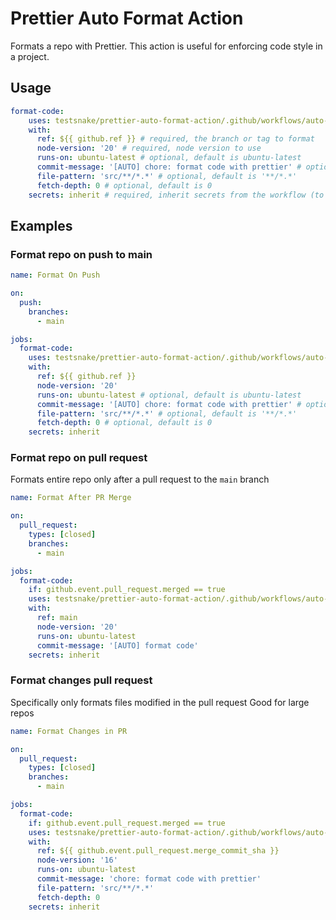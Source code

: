 # Prettier Auto Format Action

Formats a repo with Prettier. This action is useful for enforcing code style in a project. <!-- assuming that it works -->

## Usage

```yaml
format-code:
    uses: testsnake/prettier-auto-format-action/.github/workflows/auto-format-{packageManager}.yml@main # npm, pnpm, yarn are currently supported
    with:
      ref: ${{ github.ref }} # required, the branch or tag to format
      node-version: '20' # required, node version to use
      runs-on: ubuntu-latest # optional, default is ubuntu-latest
      commit-message: '[AUTO] chore: format code with prettier' # optional, default is '[AUTO] chore: format code with prettier'
      file-pattern: 'src/**/*.*' # optional, default is '**/*.*'
      fetch-depth: 0 # optional, default is 0
    secrets: inherit # required, inherit secrets from the workflow (to allow pushing to the repo)
```

## Examples

### Format repo on push to main
```yaml
name: Format On Push

on:
  push:
    branches:
      - main

jobs:
  format-code:
    uses: testsnake/prettier-auto-format-action/.github/workflows/auto-format-pnpm.yml@main # or auto-format-npm.yml, auto-format-yarn.yml
    with:
      ref: ${{ github.ref }}
      node-version: '20'
      runs-on: ubuntu-latest # optional, default is ubuntu-latest
      commit-message: '[AUTO] chore: format code with prettier' # optional, default is '[AUTO] chore: format code with prettier'
      file-pattern: 'src/**/*.*' # optional, default is '**/*.*'
      fetch-depth: 0 # optional, default is 0
    secrets: inherit
```

### Format repo on pull request
Formats entire repo only after a pull request to the `main` branch
```yaml
name: Format After PR Merge

on:
  pull_request:
    types: [closed]
    branches:
      - main

jobs:
  format-code:
    if: github.event.pull_request.merged == true
    uses: testsnake/prettier-auto-format-action/.github/workflows/auto-format-npm.yml@main # or auto-format-pnpm.yml, auto-format-yarn.yml
    with:
      ref: main
      node-version: '20'
      runs-on: ubuntu-latest
      commit-message: '[AUTO] format code'
    secrets: inherit
```

### Format changes pull request
Specifically only formats files modified in the pull request
Good for large repos
```yaml
name: Format Changes in PR

on:
  pull_request:
    types: [closed]
    branches:
      - main

jobs:
  format-code:
    if: github.event.pull_request.merged == true
    uses: testsnake/prettier-auto-format-action/.github/workflows/auto-format-yarn.yml@main # or auto-format-pnpm.yml, auto-format-npm.yml
    with:
      ref: ${{ github.event.pull_request.merge_commit_sha }}
      node-version: '16'
      runs-on: ubuntu-latest
      commit-message: 'chore: format code with prettier'
      file-pattern: 'src/**/*.*'
      fetch-depth: 0
    secrets: inherit
```